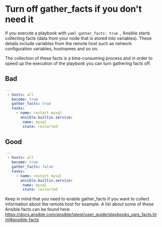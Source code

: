 # Turn off gather_facts if you don't need it

If you execute a playbook with ```yaml
gather_facts: true ```, Ansible starts collecting facts (data from your node that is stored into variables). These details include variables from the remote host such as network configuration variables, hostnames and so on.

The collection of these facts is a time-consuming process and in order to speed up the execution of the playbook you can turn gathering facts off.

## Bad

```yaml
---
 - hosts: all
   become: true
   gather_facts: true
   tasks:
     - name: restart mysql
       ansible.builtin.service:
        name: mysql
        state: restarted
```

## Good

```yaml
---
 - hosts: all
   become: true
   gather_facts: false
   tasks:
     - name: restart mysql
       ansible.builtin.service:
        name: mysql
        state: restarted
```

Keep in mind that you need to enable gather_facts if you want to collect information about the remote host for example. A list about some of these Ansible facts can be found here: https://docs.ansible.com/ansible/latest/user_guide/playbooks_vars_facts.html#ansible-facts
